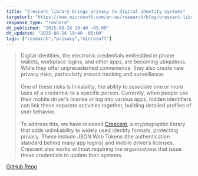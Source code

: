 ```yaml
---
title: "Crescent library brings privacy to digital identity systems"
targeturl: "https://www.microsoft.com/en-us/research/blog/crescent-library-brings-privacy-to-digital-identity-systems/"
response_type: "reshare"
dt_published: "2025-08-26 19:40 -05:00"
dt_updated: "2025-08-26 19:40 -05:00"
tags: ["research","privacy","microsoft"]
---
```


> Digital identities, the electronic credentials embedded in phone wallets, workplace logins, and other apps, are becoming ubiquitous. While they offer unprecedented convenience, they also create new privacy risks, particularly around tracking and surveillance.  
> <br>
> One of these risks is linkability, the ability to associate one or more uses of a credential to a specific person. Currently, when people use their mobile driver’s license or log into various apps, hidden identifiers can link these separate activities together, building detailed profiles of user behavior.  
> <br>
> To address this, we have released [Crescent](https://eprint.iacr.org/2024/2013), a cryptographic library that adds unlinkability to widely used identity formats, protecting privacy. These include JSON Web Tokens (the authentication standard behind many app logins) and mobile driver’s licenses. Crescent also works without requiring the organizations that issue these credentials to update their systems. 

[GitHub Repo](https://github.com/microsoft/crescent-credentials)